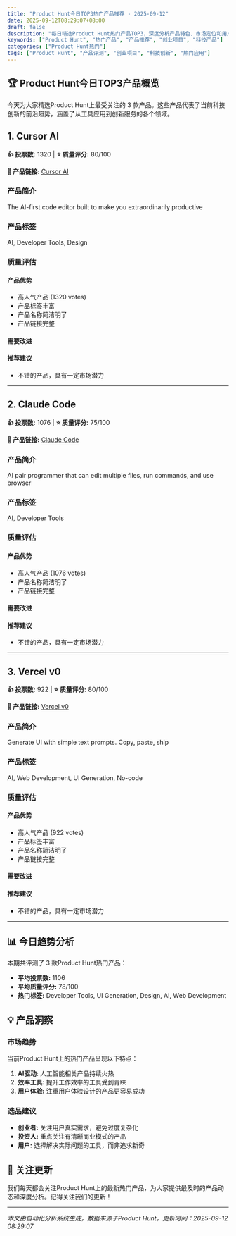 ```yaml
---
title: "Product Hunt今日TOP3热门产品推荐 - 2025-09-12"
date: 2025-09-12T08:29:07+08:00
draft: false
description: "每日精选Product Hunt热门产品TOP3，深度分析产品特色、市场定位和用户价值"
keywords: ["Product Hunt", "热门产品", "产品推荐", "创业项目", "科技产品"]
categories: ["Product Hunt热门"]
tags: ["Product Hunt", "产品评测", "创业项目", "科技创新", "热门应用"]
---
```


## 🏆 Product Hunt今日TOP3产品概览

今天为大家精选Product Hunt上最受关注的 3 款产品。这些产品代表了当前科技创新的前沿趋势，涵盖了从工具应用到创新服务的各个领域。


## 1. Cursor AI

**👍 投票数:** 1320 | **⭐ 质量评分:** 80/100

**🔗 产品链接:** [Cursor AI](https://www.producthunt.com/products/cursor)

### 产品简介

The AI-first code editor built to make you extraordinarily productive

### 产品标签

AI, Developer Tools, Design

### 质量评估

#### 产品优势
- 高人气产品 (1320 votes)
- 产品标签丰富
- 产品名称简洁明了
- 产品链接完整

#### 需要改进


#### 推荐建议
- 不错的产品，具有一定市场潜力

---


## 2. Claude Code

**👍 投票数:** 1076 | **⭐ 质量评分:** 75/100

**🔗 产品链接:** [Claude Code](https://www.producthunt.com/products/claude-code)

### 产品简介

AI pair programmer that can edit multiple files, run commands, and use browser

### 产品标签

AI, Developer Tools

### 质量评估

#### 产品优势
- 高人气产品 (1076 votes)
- 产品名称简洁明了
- 产品链接完整

#### 需要改进


#### 推荐建议
- 不错的产品，具有一定市场潜力

---


## 3. Vercel v0

**👍 投票数:** 922 | **⭐ 质量评分:** 80/100

**🔗 产品链接:** [Vercel v0](https://www.producthunt.com/products/v0-by-vercel)

### 产品简介

Generate UI with simple text prompts. Copy, paste, ship

### 产品标签

AI, Web Development, UI Generation, No-code

### 质量评估

#### 产品优势
- 高人气产品 (922 votes)
- 产品标签丰富
- 产品名称简洁明了
- 产品链接完整

#### 需要改进


#### 推荐建议
- 不错的产品，具有一定市场潜力

---



## 📊 今日趋势分析

本期共评测了 3 款Product Hunt热门产品：

- **平均投票数:** 1106
- **平均质量评分:** 78/100
- **热门标签:** Developer Tools, UI Generation, Design, AI, Web Development

## 💡 产品洞察

### 市场趋势
当前Product Hunt上的热门产品呈现以下特点：
1. **AI驱动:** 人工智能相关产品持续火热
2. **效率工具:** 提升工作效率的工具受到青睐  
3. **用户体验:** 注重用户体验设计的产品更容易成功

### 选品建议
- **创业者:** 关注用户真实需求，避免过度复杂化
- **投资人:** 重点关注有清晰商业模式的产品
- **用户:** 选择解决实际问题的工具，而非追求新奇

## 🔔 关注更新

我们每天都会关注Product Hunt上的最新热门产品，为大家提供最及时的产品动态和深度分析。记得关注我们的更新！

---

*本文由自动化分析系统生成，数据来源于Product Hunt，更新时间：2025-09-12 08:29:07*
